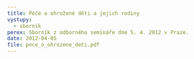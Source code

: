 ```yaml
---
title: Péče o ohrožené děti a jejich rodiny 
vystupy:
  - sbornik
perex: Sborník z odborného semináře dne 5. 4. 2012 v Praze.
date: 2012-04-05
file: pece_o_ohrozene_deti.pdf
---
```

